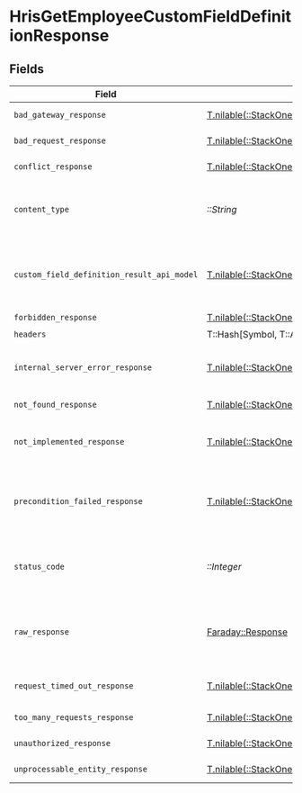 # HrisGetEmployeeCustomFieldDefinitionResponse


## Fields

| Field                                                                                                                            | Type                                                                                                                             | Required                                                                                                                         | Description                                                                                                                      |
| -------------------------------------------------------------------------------------------------------------------------------- | -------------------------------------------------------------------------------------------------------------------------------- | -------------------------------------------------------------------------------------------------------------------------------- | -------------------------------------------------------------------------------------------------------------------------------- |
| `bad_gateway_response`                                                                                                           | [T.nilable(::StackOne::Shared::BadGatewayResponse)](../../models/shared/badgatewayresponse.md)                                   | :heavy_minus_sign:                                                                                                               | Bad gateway error.                                                                                                               |
| `bad_request_response`                                                                                                           | [T.nilable(::StackOne::Shared::BadRequestResponse)](../../models/shared/badrequestresponse.md)                                   | :heavy_minus_sign:                                                                                                               | Invalid request.                                                                                                                 |
| `conflict_response`                                                                                                              | [T.nilable(::StackOne::Shared::ConflictResponse)](../../models/shared/conflictresponse.md)                                       | :heavy_minus_sign:                                                                                                               | Conflict with current state.                                                                                                     |
| `content_type`                                                                                                                   | *::String*                                                                                                                       | :heavy_check_mark:                                                                                                               | HTTP response content type for this operation                                                                                    |
| `custom_field_definition_result_api_model`                                                                                       | [T.nilable(::StackOne::Shared::CustomFieldDefinitionResultApiModel)](../../models/shared/customfielddefinitionresultapimodel.md) | :heavy_minus_sign:                                                                                                               | The employee custom field definition was retrieved.                                                                              |
| `forbidden_response`                                                                                                             | [T.nilable(::StackOne::Shared::ForbiddenResponse)](../../models/shared/forbiddenresponse.md)                                     | :heavy_minus_sign:                                                                                                               | Forbidden.                                                                                                                       |
| `headers`                                                                                                                        | T::Hash[Symbol, T::Array<*::String*>]                                                                                            | :heavy_check_mark:                                                                                                               | N/A                                                                                                                              |
| `internal_server_error_response`                                                                                                 | [T.nilable(::StackOne::Shared::InternalServerErrorResponse)](../../models/shared/internalservererrorresponse.md)                 | :heavy_minus_sign:                                                                                                               | Server error while executing the request.                                                                                        |
| `not_found_response`                                                                                                             | [T.nilable(::StackOne::Shared::NotFoundResponse)](../../models/shared/notfoundresponse.md)                                       | :heavy_minus_sign:                                                                                                               | Resource not found.                                                                                                              |
| `not_implemented_response`                                                                                                       | [T.nilable(::StackOne::Shared::NotImplementedResponse)](../../models/shared/notimplementedresponse.md)                           | :heavy_minus_sign:                                                                                                               | This functionality is not implemented.                                                                                           |
| `precondition_failed_response`                                                                                                   | [T.nilable(::StackOne::Shared::PreconditionFailedResponse)](../../models/shared/preconditionfailedresponse.md)                   | :heavy_minus_sign:                                                                                                               | Precondition failed: linked account belongs to a disabled integration.                                                           |
| `status_code`                                                                                                                    | *::Integer*                                                                                                                      | :heavy_check_mark:                                                                                                               | HTTP response status code for this operation                                                                                     |
| `raw_response`                                                                                                                   | [Faraday::Response](https://www.rubydoc.info/gems/faraday/Faraday/Response)                                                      | :heavy_check_mark:                                                                                                               | Raw HTTP response; suitable for custom response parsing                                                                          |
| `request_timed_out_response`                                                                                                     | [T.nilable(::StackOne::Shared::RequestTimedOutResponse)](../../models/shared/requesttimedoutresponse.md)                         | :heavy_minus_sign:                                                                                                               | The request has timed out.                                                                                                       |
| `too_many_requests_response`                                                                                                     | [T.nilable(::StackOne::Shared::TooManyRequestsResponse)](../../models/shared/toomanyrequestsresponse.md)                         | :heavy_minus_sign:                                                                                                               | Too many requests.                                                                                                               |
| `unauthorized_response`                                                                                                          | [T.nilable(::StackOne::Shared::UnauthorizedResponse)](../../models/shared/unauthorizedresponse.md)                               | :heavy_minus_sign:                                                                                                               | Unauthorized access.                                                                                                             |
| `unprocessable_entity_response`                                                                                                  | [T.nilable(::StackOne::Shared::UnprocessableEntityResponse)](../../models/shared/unprocessableentityresponse.md)                 | :heavy_minus_sign:                                                                                                               | Validation error.                                                                                                                |